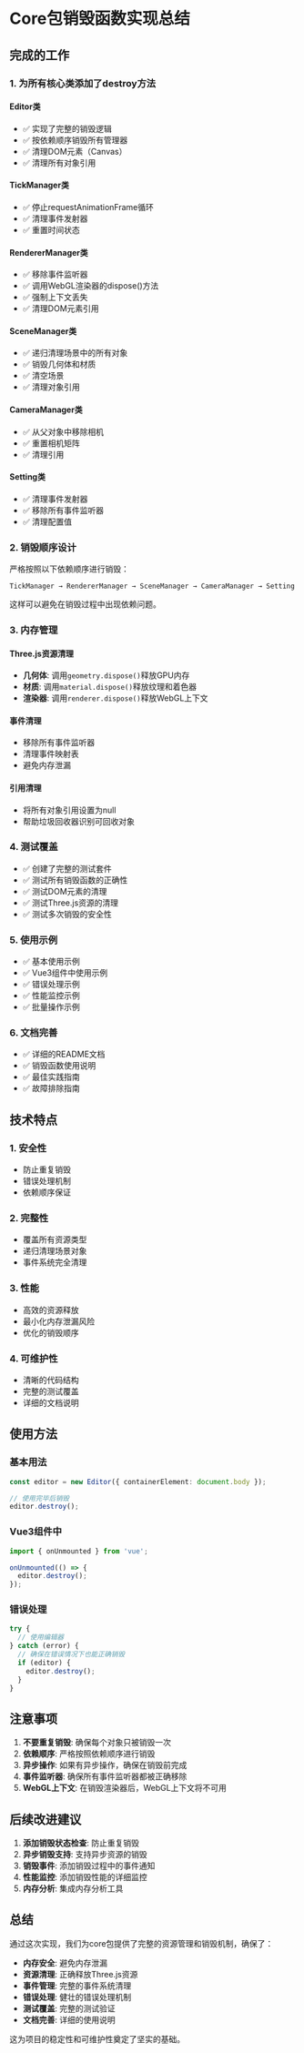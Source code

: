 # Core包销毁函数实现总结

## 完成的工作

### 1. 为所有核心类添加了destroy方法

#### Editor类
- ✅ 实现了完整的销毁逻辑
- ✅ 按依赖顺序销毁所有管理器
- ✅ 清理DOM元素（Canvas）
- ✅ 清理所有对象引用

#### TickManager类
- ✅ 停止requestAnimationFrame循环
- ✅ 清理事件发射器
- ✅ 重置时间状态

#### RendererManager类
- ✅ 移除事件监听器
- ✅ 调用WebGL渲染器的dispose()方法
- ✅ 强制上下文丢失
- ✅ 清理DOM元素引用

#### SceneManager类
- ✅ 递归清理场景中的所有对象
- ✅ 销毁几何体和材质
- ✅ 清空场景
- ✅ 清理对象引用

#### CameraManager类
- ✅ 从父对象中移除相机
- ✅ 重置相机矩阵
- ✅ 清理引用

#### Setting类
- ✅ 清理事件发射器
- ✅ 移除所有事件监听器
- ✅ 清理配置值

### 2. 销毁顺序设计

严格按照以下依赖顺序进行销毁：

```
TickManager → RendererManager → SceneManager → CameraManager → Setting
```

这样可以避免在销毁过程中出现依赖问题。

### 3. 内存管理

#### Three.js资源清理
- **几何体**: 调用`geometry.dispose()`释放GPU内存
- **材质**: 调用`material.dispose()`释放纹理和着色器
- **渲染器**: 调用`renderer.dispose()`释放WebGL上下文

#### 事件清理
- 移除所有事件监听器
- 清理事件映射表
- 避免内存泄漏

#### 引用清理
- 将所有对象引用设置为null
- 帮助垃圾回收器识别可回收对象

### 4. 测试覆盖

- ✅ 创建了完整的测试套件
- ✅ 测试所有销毁函数的正确性
- ✅ 测试DOM元素的清理
- ✅ 测试Three.js资源的清理
- ✅ 测试多次销毁的安全性

### 5. 使用示例

- ✅ 基本使用示例
- ✅ Vue3组件中使用示例
- ✅ 错误处理示例
- ✅ 性能监控示例
- ✅ 批量操作示例

### 6. 文档完善

- ✅ 详细的README文档
- ✅ 销毁函数使用说明
- ✅ 最佳实践指南
- ✅ 故障排除指南

## 技术特点

### 1. 安全性
- 防止重复销毁
- 错误处理机制
- 依赖顺序保证

### 2. 完整性
- 覆盖所有资源类型
- 递归清理场景对象
- 事件系统完全清理

### 3. 性能
- 高效的资源释放
- 最小化内存泄漏风险
- 优化的销毁顺序

### 4. 可维护性
- 清晰的代码结构
- 完整的测试覆盖
- 详细的文档说明

## 使用方法

### 基本用法
```typescript
const editor = new Editor({ containerElement: document.body });

// 使用完毕后销毁
editor.destroy();
```

### Vue3组件中
```typescript
import { onUnmounted } from 'vue';

onUnmounted(() => {
  editor.destroy();
});
```

### 错误处理
```typescript
try {
  // 使用编辑器
} catch (error) {
  // 确保在错误情况下也能正确销毁
  if (editor) {
    editor.destroy();
  }
}
```

## 注意事项

1. **不要重复销毁**: 确保每个对象只被销毁一次
2. **依赖顺序**: 严格按照依赖顺序进行销毁
3. **异步操作**: 如果有异步操作，确保在销毁前完成
4. **事件监听器**: 确保所有事件监听器都被正确移除
5. **WebGL上下文**: 在销毁渲染器后，WebGL上下文将不可用

## 后续改进建议

1. **添加销毁状态检查**: 防止重复销毁
2. **异步销毁支持**: 支持异步资源的销毁
3. **销毁事件**: 添加销毁过程中的事件通知
4. **性能监控**: 添加销毁性能的详细监控
5. **内存分析**: 集成内存分析工具

## 总结

通过这次实现，我们为core包提供了完整的资源管理和销毁机制，确保了：

- **内存安全**: 避免内存泄漏
- **资源清理**: 正确释放Three.js资源
- **事件管理**: 完整的事件系统清理
- **错误处理**: 健壮的错误处理机制
- **测试覆盖**: 完整的测试验证
- **文档完善**: 详细的使用说明

这为项目的稳定性和可维护性奠定了坚实的基础。

